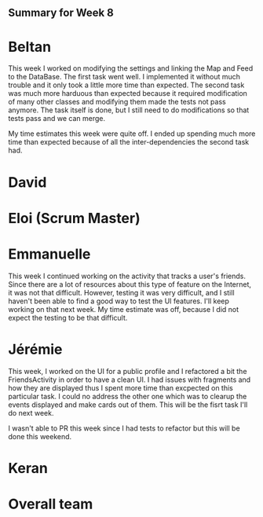 ## Summary for Week 8

# Beltan

This week I worked on modifying the settings and linking the Map and Feed to the DataBase. The first task went well. I implemented it without much trouble and it only took a little more time than expected. The second task was much more harduous than expected because it required modification of many other classes and modifying them made the tests not pass anymore. The task itself is done, but I still need to do modifications so that tests pass and we can merge.

My time estimates this week were quite off. I ended up spending much more time than expected because of all the inter-dependencies the second task had.

# David


# Eloi (Scrum Master)


# Emmanuelle

This week I continued working on the activity that tracks a user's friends. Since there are a lot of resources about this type of feature on the Internet, it was not that difficult. However, testing it was very difficult, and I still haven't been able to find a good way to test the UI features. I'll keep working on that next week. My time estimate was off, because I did not expect the testing to be that difficult.

# Jérémie

This week, I worked on the UI for a public profile and I refactored a bit the FriendsActivity in order to have a clean UI. I had issues with fragments and how they are displayed thus I spent more time than excpected on this particular task. I could no address the other one which was to clearup the events displayed and make cards out of them. This will be the fisrt task I'll do next week.

I wasn't able to PR this week since I had tests to refactor but this will be done this weekend.


# Keran


# Overall team
